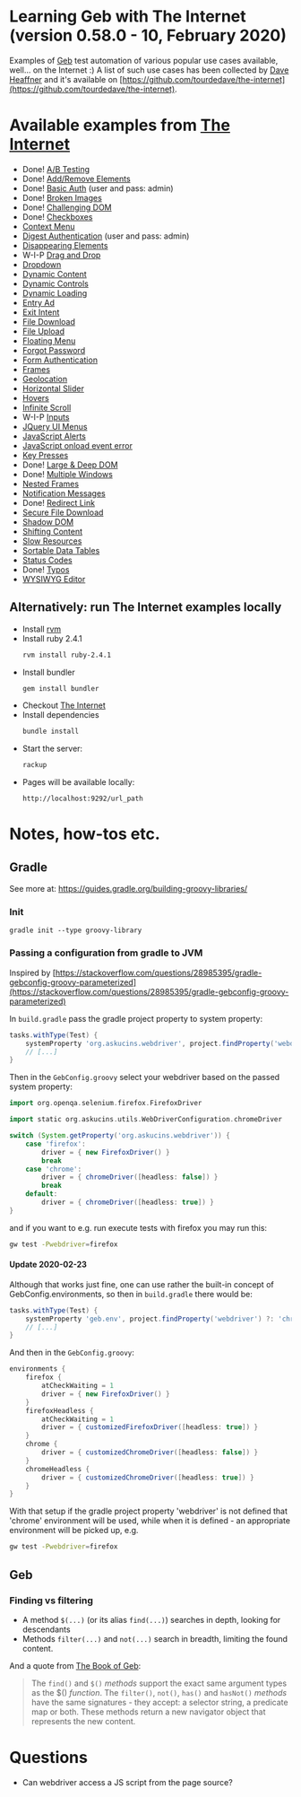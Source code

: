 Learning Geb with The Internet (version 0.58.0 - 10, February 2020)
=======

Examples of [Geb](https://gebish.org/) test automation of various popular use cases available, well... on the Internet :)
A list of such use cases has been collected by [Dave Heaffner](https://github.com/tourdedave) 
and it's available on [https://github.com/tourdedave/the-internet](https://github.com/tourdedave/the-internet).

# Available examples from [The Internet](https://github.com/tourdedave/the-internet)

+ Done! [A/B Testing](http://the-internet.herokuapp.com/abtest)
+ Done! [Add/Remove Elements](http://the-internet.herokuapp.com/add_remove_elements/)
+ Done! [Basic Auth](http://the-internet.herokuapp.com/basic_auth) (user and pass: admin)
+ Done! [Broken Images](http://the-internet.herokuapp.com/broken_images)
+ Done! [Challenging DOM](http://the-internet.herokuapp.com/challenging_dom)
+ Done! [Checkboxes](http://the-internet.herokuapp.com/checkboxes)
+ [Context Menu](http://the-internet.herokuapp.com/context_menu)
+ [Digest Authentication](http://the-internet.herokuapp.com/digest_auth) (user and pass: admin)
+ [Disappearing Elements](http://the-internet.herokuapp.com/disappearing_elements)
+ W-I-P [Drag and Drop](http://the-internet.herokuapp.com/drag_and_drop)
+ [Dropdown](http://the-internet.herokuapp.com/dropdown)
+ [Dynamic Content](http://the-internet.herokuapp.com/dynamic_content)
+ [Dynamic Controls](http://the-internet.herokuapp.com/dynamic_controls)
+ [Dynamic Loading](http://the-internet.herokuapp.com/dynamic_loading)
+ [Entry Ad](http://the-internet.herokuapp.com/entry_ad)
+ [Exit Intent](http://the-internet.herokuapp.com/exit_intent)
+ [File Download](http://the-internet.herokuapp.com/download)
+ [File Upload](http://the-internet.herokuapp.com/upload)
+ [Floating Menu](http://the-internet.herokuapp.com/floating_menu)
+ [Forgot Password](http://the-internet.herokuapp.com/forgot_password)
+ [Form Authentication](http://the-internet.herokuapp.com/login)
+ [Frames](http://the-internet.herokuapp.com/frames)
+ [Geolocation](http://the-internet.herokuapp.com/geolocation)
+ [Horizontal Slider](http://the-internet.herokuapp.com/horizontal_slider)
+ [Hovers](http://the-internet.herokuapp.com/hovers)
+ [Infinite Scroll](http://the-internet.herokuapp.com/infinite_scroll)
+ W-I-P [Inputs](http://the-internet.herokuapp.com/inputs)
+ [JQuery UI Menus](http://the-internet.herokuapp.com/jqueryui/menu)
+ [JavaScript Alerts](http://the-internet.herokuapp.com/javascript_alerts)
+ [JavaScript onload event error](http://the-internet.herokuapp.com/javascript_error)
+ [Key Presses](http://the-internet.herokuapp.com/key_presses)
+ Done! [Large & Deep DOM](http://the-internet.herokuapp.com/large)
+ Done! [Multiple Windows](http://the-internet.herokuapp.com/windows)
+ [Nested Frames](http://the-internet.herokuapp.com/nested_frames)
+ [Notification Messages](http://the-internet.herokuapp.com/notification_message)
+ Done! [Redirect Link](http://the-internet.herokuapp.com/redirector)
+ [Secure File Download](http://the-internet.herokuapp.com/download_secure)
+ [Shadow DOM](http://the-internet.herokuapp.com/shadowdom)
+ [Shifting Content](http://the-internet.herokuapp.com/shifting_content)
+ [Slow Resources](http://the-internet.herokuapp.com/slow)
+ [Sortable Data Tables](http://the-internet.herokuapp.com/tables)
+ [Status Codes](http://the-internet.herokuapp.com/status_codes)
+ Done! [Typos](http://the-internet.herokuapp.com/typos)
+ [WYSIWYG Editor](http://the-internet.herokuapp.com/tinymce)

## Alternatively: run The Internet examples locally
* Install [rvm](https://rvm.io/) 
* Install ruby 2.4.1
    ```bash
    rvm install ruby-2.4.1
    ```
* Install bundler
    ```bash
    gem install bundler
    ```
* Checkout [The Internet](https://github.com/tourdedave/the-internet)
* Install dependencies
    ```bash
    bundle install
    ```
* Start the server:
    ```bash
    rackup
    ```
* Pages will be available locally:
    ```text
    http://localhost:9292/url_path
    ```

# Notes, how-tos etc.

## Gradle
See more at: https://guides.gradle.org/building-groovy-libraries/

### Init
```
gradle init --type groovy-library
```

### Passing a configuration from gradle to JVM
Inspired by [https://stackoverflow.com/questions/28985395/gradle-gebconfig-groovy-parameterized](https://stackoverflow.com/questions/28985395/gradle-gebconfig-groovy-parameterized)

In ```build.gradle``` pass the gradle project property to system property:
```groovy
tasks.withType(Test) {
    systemProperty 'org.askucins.webdriver', project.findProperty('webdriver')
    // [...]
}
```

Then in the ```GebConfig.groovy``` select your webdriver based on the passed system property:
```groovy
import org.openqa.selenium.firefox.FirefoxDriver

import static org.askucins.utils.WebDriverConfiguration.chromeDriver

switch (System.getProperty('org.askucins.webdriver')) {
    case 'firefox':
        driver = { new FirefoxDriver() }
        break
    case 'chrome':
        driver = { chromeDriver([headless: false]) }
        break
    default:
        driver = { chromeDriver([headless: true]) }
}
```

and if you want to e.g. run execute tests with firefox you may run this:
```bash
gw test -Pwebdriver=firefox
```

#### Update 2020-02-23
Although that works just fine, one can use rather the built-in concept of GebConfig.environments, so then in ```build.gradle``` there would be:
```groovy
tasks.withType(Test) {
    systemProperty 'geb.env', project.findProperty('webdriver') ?: 'chrome'
    // [...]
}
```
And then in the ```GebConfig.groovy```:
```groovy
environments {
    firefox {
        atCheckWaiting = 1
        driver = { new FirefoxDriver() }
    }
    firefoxHeadless {
        atCheckWaiting = 1
        driver = { customizedFirefoxDriver([headless: true]) }
    }
    chrome {
        driver = { customizedChromeDriver([headless: false]) }
    }
    chromeHeadless {
        driver = { customizedChromeDriver([headless: true]) }
    }
}
```

With that setup if the gradle project property 'webdriver' is not defined that 'chrome' environment will be used, 
while when it is defined - an appropriate environment will be picked up, e.g.
```bash
gw test -Pwebdriver=firefox
```  

## Geb

### Finding vs filtering

* A method `$(...)` (or its alias `find(...)`) searches in depth, looking for descendants
* Methods `filter(...)` and `not(...)` search in breadth, limiting the found content.

And a quote from [The Book of Geb](https://gebish.org/manual/current/):
> The `find()` and `$()` *methods* support the exact same argument types as the $() *function*.
> The `filter()`, `not()`, `has()` and `hasNot()` *methods* have the same signatures - 
> they accept: a selector string, a predicate map or both. 
> These methods return a new navigator object that represents the new content.

# Questions

* Can webdriver access a JS script from the page source?

